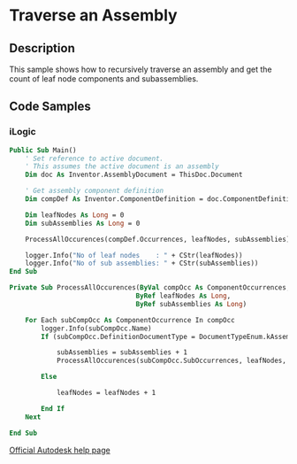 # Traverse an Assembly

## Description
This sample shows how to recursively traverse an assembly and get the count of leaf node components and subassemblies.

## Code Samples 

### iLogic
```vb
Public Sub Main()
    ' Set reference to active document.
    ' This assumes the active document is an assembly
    Dim doc As Inventor.AssemblyDocument = ThisDoc.Document

    ' Get assembly component definition
    Dim compDef As Inventor.ComponentDefinition = doc.ComponentDefinition

    Dim leafNodes As Long = 0
    Dim subAssemblies As Long = 0

    ProcessAllOccurences(compDef.Occurrences, leafNodes, subAssemblies)

    logger.Info("No of leaf nodes    : " + CStr(leafNodes))
    logger.Info("No of sub assemblies: " + CStr(subAssemblies))
End Sub

Private Sub ProcessAllOccurences(ByVal compOcc As ComponentOccurrences,
                                ByRef leafNodes As Long,
                                ByRef subAssemblies As Long)

    For Each subCompOcc As ComponentOccurrence In compOcc
        logger.Info(subCompOcc.Name)
        If (subCompOcc.DefinitionDocumentType = DocumentTypeEnum.kAssemblyDocumentObject) Then

            subAssemblies = subAssemblies + 1
            ProcessAllOccurences(subCompOcc.SubOccurrences, leafNodes, subAssemblies)

        Else

            leafNodes = leafNodes + 1

        End If
    Next

End Sub
```
[Official Autodesk help page](https://help.autodesk.com/view/INVNTOR/2025/ENU/?guid=AssemblyTraverse_Sample)